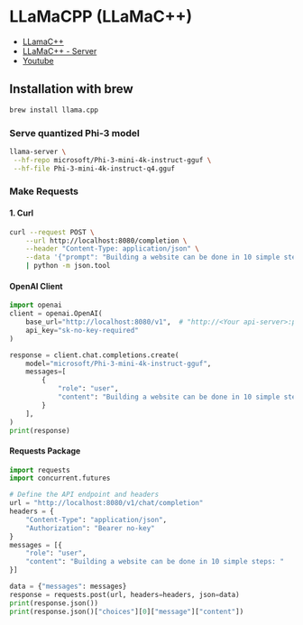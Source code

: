 # LLaMaCPP (LLaMaC++)

- [LLamaC++](https://github.com/ggml-org/llama.cpp)
- [LLaMaC++ - Server](https://github.com/ggml-org/llama.cpp/blob/master/tools/server/README.md)
- [Youtube](https://www.youtube.com/watch?v=G_Raw7GEN0I)

## Installation with brew

```sh
brew install llama.cpp
```

### Serve quantized Phi-3 model

```sh
llama-server \
 --hf-repo microsoft/Phi-3-mini-4k-instruct-gguf \
 --hf-file Phi-3-mini-4k-instruct-q4.gguf
```

### Make Requests

#### 1. Curl

```sh
curl --request POST \
    --url http://localhost:8080/completion \
    --header "Content-Type: application/json" \
    --data '{"prompt": "Building a website can be done in 10 simple steps: ", "n_predict": 128 }' \
    | python -m json.tool
```

#### OpenAI Client

```python
import openai
client = openai.OpenAI(
    base_url="http://localhost:8080/v1",  # "http://<Your api-server>:port"
    api_key="sk-no-key-required"
)

response = client.chat.completions.create(
    model="microsoft/Phi-3-mini-4k-instruct-gguf",
    messages=[
        {
            "role": "user",
            "content": "Building a website can be done in 10 simple steps: "
        }
    ],
)
print(response)
```

#### Requests Package

```python
import requests
import concurrent.futures

# Define the API endpoint and headers
url = "http://localhost:8080/v1/chat/completion"
headers = {
    "Content-Type": "application/json",
    "Authorization": "Bearer no-key"
}
messages = [{
    "role": "user",
    "content": "Building a website can be done in 10 simple steps: "
}]

data = {"messages": messages}
response = requests.post(url, headers=headers, json=data)
print(response.json())
print(response.json()["choices"][0]["message"]["content"])
```
